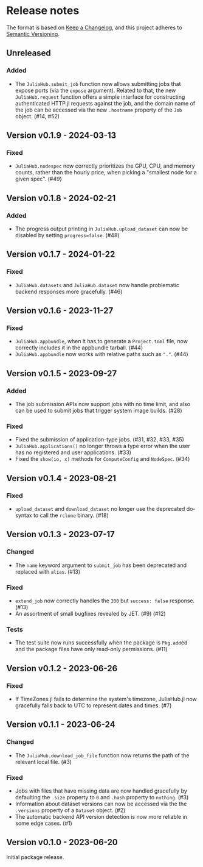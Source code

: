 # Release notes

The format is based on [Keep a Changelog](https://keepachangelog.com/en/1.1.0/), and this project adheres to [Semantic Versioning](https://semver.org/spec/v2.0.0.html).

## Unreleased

### Added

* The `JuliaHub.submit_job` function now allows submitting jobs that expose ports (via the `expose` argument). Related to that, the new `JuliaHub.request` function offers a simple interface for constructing authenticated HTTP.jl requests against the job, and the domain name of the job can be accessed via the new `.hostname` property of the `Job` object. (#14, #52)

## Version v0.1.9 - 2024-03-13

### Fixed

* `JuliaHub.nodespec` now correctly prioritizes the GPU, CPU, and memory counts, rather than the hourly price, when picking a "smallest node for a given spec". (#49)

## Version v0.1.8 - 2024-02-21

### Added

* The progress output printing in `JuliaHub.upload_dataset` can now be disabled by setting `progress=false`. (#48)

## Version v0.1.7 - 2024-01-22

### Fixed

* `JuliaHub.datasets` and `JuliaHub.dataset` now handle problematic backend responses more gracefully. (#46)

## Version v0.1.6 - 2023-11-27

### Fixed

* `JuliaHub.appbundle`, when it has to generate a `Project.toml` file, now correctly includes it in the appbundle tarball. (#44)
* `JuliaHub.appbundle` now works with relative paths such as `"."`. (#44)

## Version v0.1.5 - 2023-09-27

### Added

* The job submission APIs now support jobs with no time limit, and also can be used to submit jobs that trigger system image builds. (#28)

### Fixed

* Fixed the submission of application-type jobs. (#31, #32, #33, #35)
* `JuliaHub.applications()` no longer throws a type error when the user has no registered and user applications. (#33)
* Fixed the `show(io, x)` methods for `ComputeConfig` and `NodeSpec`. (#34)

## Version v0.1.4 - 2023-08-21

### Fixed

* `upload_dataset` and `download_dataset` no longer use the deprecated do-syntax to call the `rclone` binary. (#18)

## Version v0.1.3 - 2023-07-17

### Changed

* The `name` keyword argument to `submit_job` has been deprecated and replaced with `alias`. (#13)

### Fixed

* `extend_job` now correctly handles the `200` but `success: false` response. (#13)
* An assortment of small bugfixes revealed by JET. (#9) (#12)

### Tests

* The test suite now runs successfully when the package is `Pkg.add`ed and the package files have only read-only permissions. (#11)

## Version v0.1.2 - 2023-06-26

### Fixed

* If TimeZones.jl fails to determine the system's timezone, JuliaHub.jl now gracefully falls back to UTC to represent dates and times. (#7)

## Version v0.1.1 - 2023-06-24

### Changed

* The `JuliaHub.download_job_file` function now returns the path of the relevant local file. (#3)

### Fixed

* Jobs with files that have missing data are now handled gracefully by defaulting the `.size` property to `0` and `.hash` property to `nothing`. (#3)
* Information about dataset versions can now be accessed via the the `.versions` property of a `Dataset` object. (#2)
* The automatic backend API version detection is now more reliable in some edge cases. (#1)

## Version v0.1.0 - 2023-06-20

Initial package release.
